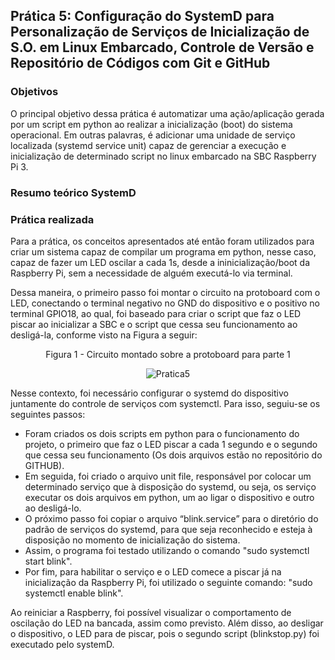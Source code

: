 ## Prática 5: Configuração do SystemD para Personalização de Serviços de Inicialização de S.O. em Linux Embarcado, Controle de Versão e Repositório de Códigos com Git e GitHub

### Objetivos
O principal objetivo dessa prática é automatizar uma ação/aplicação gerada por um script em python ao realizar a inicialização (boot) do sistema
operacional. Em outras palavras, é adicionar uma unidade de serviço localizada (systemd service unit) capaz de gerenciar a execução e inicialização
de determinado script no linux embarcado na SBC Raspberry Pi 3.

### Resumo teórico SystemD

### Prática realizada

Para a prática, os conceitos apresentados até então foram utilizados para criar um sistema capaz de compilar um programa em python, nesse caso,
capaz de fazer um LED oscilar a cada 1s, desde a ininicialização/boot da Raspberry Pi, sem a necessidade de alguém executá-lo via terminal.

Dessa maneira, o primeiro passo foi montar o circuito na protoboard com o LED, conectando o terminal negativo no GND do dispositivo e o positivo no
terminal GPIO18, ao qual, foi baseado para criar o script que faz o LED piscar ao inicializar a SBC e o script que cessa seu funcionamento ao 
desligá-la, conforme visto na Figura a seguir:

<div align="center">
Figura 1 - Circuito montado sobre a protoboard para parte 1
  
![Pratica5](https://github.com/user-attachments/assets/15fded69-dadd-40e9-8bdf-524c03fb723e)

</div>

Nesse contexto, foi necessário configurar o systemd do dispositivo juntamente do controle de serviços com systemctl. Para isso, seguiu-se os
seguintes passos:
* Foram criados os dois scripts em python para o funcionamento do projeto, o primeiro que faz o LED piscar a cada 1 segundo e o segundo que cessa
seu funcionamento (Os dois arquivos estão no repositório do GITHUB).
* Em seguida, foi criado o arquivo unit file, responsável por colocar um determinado serviço que à disposição do systemd, ou seja, os serviço
executar os dois arquivos em python, um ao ligar o dispositivo e outro ao desligá-lo.
* O próximo passo foi copiar o arquivo “blink.service” para o diretório do padrão de serviços do systemd, para que seja reconhecido
e esteja à disposição no momento de inicialização do sistema.
* Assim, o programa foi testado utilizando o comando "sudo systemctl start blink".
* Por fim, para habilitar o serviço e o LED comece a piscar já na inicialização da Raspberry Pi, foi utilizado o seguinte comando:
"sudo systemctl enable blink".

Ao reiniciar a Raspberry, foi possível visualizar o comportamento de oscilação do LED na bancada, assim como previsto. Além disso, ao desligar o 
dispositivo, o LED para de piscar, pois o segundo script (blinkstop.py) foi executado pelo systemD.
